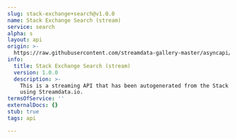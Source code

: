 ```yaml
---
slug: stack-exchange+search@v1.0.0
name: Stack Exchange Search (stream)
service: search
alpha: s
layout: api
origin: >-
  https://raw.githubusercontent.com/streamdata-gallery-master/asyncapi/master/_listings/stack-exchange/stack-exchange-search-stream-async.md
info:
  title: Stack Exchange Search (stream)
  version: 1.0.0
  description: >-
    This is a streaming API that has been autogenerated from the Stack Exchange
    using Streamdata.io.
termsOfService: ''
externalDocs: {}
stub: true
tags: api

---
```

